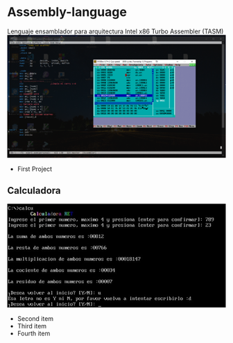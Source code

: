 # Assembly-language
Lenguaje ensamblador para arquitectura Intel x86
Turbo Assembler (TASM)
![screen](img/intro.png)

- First Project
## Calculadora
![imagn](img/calculadora.jpg)
- Second item
- Third item
- Fourth item 
